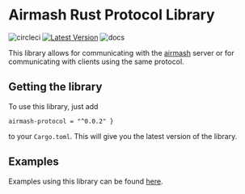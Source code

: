 
# Airmash Rust Protocol Library

![circleci] [![Latest Version]][crates.io] ![docs]

[Latest Version]: https://img.shields.io/crates/v/airmash-protocol.svg
[crates.io]: https://crates.io/crates/airmash-protocol
[docs]: https://docs.rs/airmash-protocol/badge.svg
[circleci]: https://circleci.com/gh/steamroller-airmash/airmash-protocol-rs.svg?style=shield

This library allows for communicating with the 
[airmash](https://airma.sh) server or for communicating
with clients using the same protocol.

## Getting the library

To use this library, just add 
```
airmash-protocol = "^0.0.2" }
```
to your `Cargo.toml`. This will give you the
latest version of the library.

## Examples

Examples using this library can be found 
[here](https://github.com/steamroller-airmash/airmash-protocol-examples).
